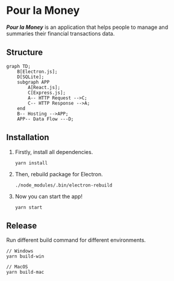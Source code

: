 # Pour la Money

***Pour la Money*** is an application that helps people to manage and summaries their financial transactions data.

## Structure

```mermaid
graph TD;
    B[Electron.js];
    D[SQLite];
    subgraph APP
        A[React.js];
        C[Express.js];
        A-- HTTP Request -->C;
        C-- HTTP Response -->A;
    end
    B-- Hosting -->APP;
    APP-- Data Flow ---D;
```

## Installation

1. Firstly, install all dependencies.
    ~~~
    yarn install
    ~~~
2. Then, rebuild package for Electron.
    ~~~
    ./node_modules/.bin/electron-rebuild
    ~~~
3. Now you can start the app!
    ~~~
    yarn start
    ~~~

## Release

Run different build command for different environments.

~~~
// Windows
yarn build-win

// MacOS
yarn build-mac
~~~
